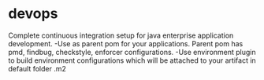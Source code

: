 # devops
Complete continuous integration setup for java enterprise application development.
-Use as parent pom for your applications. Parent pom has pmd, findbug, checkstyle, enforcer configurations.
-Use environment plugin to build environment configurations which will be attached to your artifact in default folder .m2
